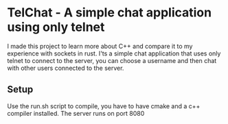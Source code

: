 # TelChat - A simple chat application using only telnet
I made this project to learn more about C++ and compare it to my experience with sockets in rust. I'ts a simple chat application that uses only telnet to connect to the server, you can choose a username and then chat with other users connected to the server.

## Setup
Use the run.sh script to compile, you have to have cmake and a c++ compiler installed. The server runs on port 8080